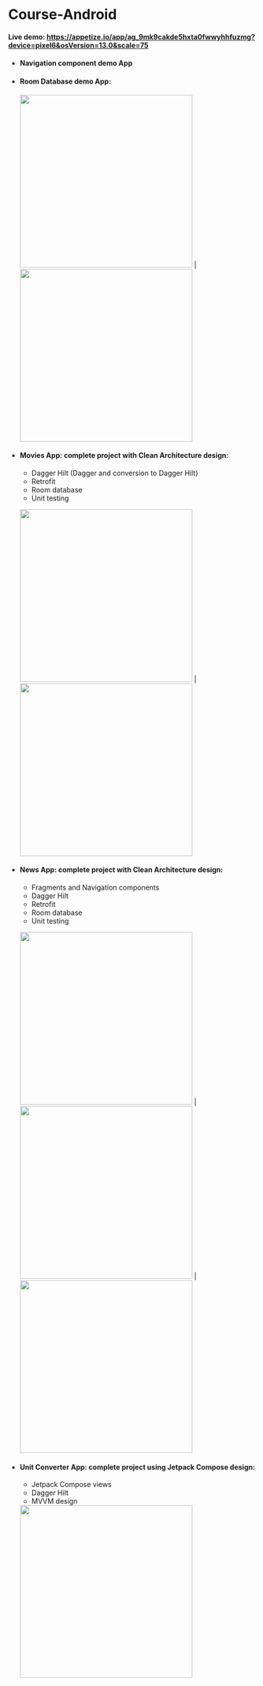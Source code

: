 # Course-Android
#### Live demo: https://appetize.io/app/ag_9mk9cakde5hxta0fwwyhhfuzmg?device=pixel6&osVersion=13.0&scale=75
 - #### Navigation component demo App
 
 - #### Room Database demo App:
 
    <img src="https://user-images.githubusercontent.com/22141158/212498677-bc9a2e4d-0365-4a38-8c35-ad881eea1c56.png" height="350"> |
    <img src="https://user-images.githubusercontent.com/22141158/212498690-78c4b092-ee62-43ad-949a-250f1a0f53c3.png" height="350">


 - #### Movies App: complete project with Clean Architecture design:
   - Dagger Hilt (Dagger and conversion to Dagger Hilt)
   - Retrofit
   - Room database
   - Unit testing
   
    <img src="https://user-images.githubusercontent.com/22141158/212498489-46b5e00f-8481-4abf-9b3b-14a398392cb7.png" height="350"> | 
    <img src="https://user-images.githubusercontent.com/22141158/212498380-653f96e6-ecde-4dce-ab4c-663c0466aa99.png" height="350">


 - #### News App: complete project with Clean Architecture design:
   - Fragments and Navigation components
   - Dagger Hilt
   - Retrofit
   - Room database
   - Unit testing
   
    <img src="https://user-images.githubusercontent.com/22141158/212498565-5715c97f-4133-495e-8c01-78f72678949c.png" height="350"> | 
    <img src="https://user-images.githubusercontent.com/22141158/212498582-87cb481a-a639-4ed8-b509-7e56e63089b5.png" height="350"> | 
    <img src="https://user-images.githubusercontent.com/22141158/212498630-32341ca7-5479-45fe-95a0-c897052f3a27.png" height="350">

 - #### Unit Converter App: complete project using Jetpack Compose design:
   - Jetpack Compose views
   - Dagger Hilt
   - MVVM design
   
    <img src="https://user-images.githubusercontent.com/22141158/212498880-84149a22-0f58-4c42-b6cf-b604f0820c8a.png" height="350">
   

